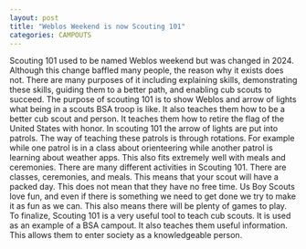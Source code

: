 ```yaml
---
layout: post
title: "Weblos Weekend is now Scouting 101"
categories: CAMPOUTS
---
```

  Scouting 101 used to be named Weblos weekend but was changed in 2024. Although this
change baffled many people, the reason why it exists does not.
There are many purposes of it including explaining skills, demonstrating these skills,
guiding them to a better path, and enabling cub scouts to succeed.
    The purpose of scouting 101 is to show Weblos and arrow of lights what being in a
scouts BSA troop is like. It also teaches them how to be a better cub scout and person.
It teaches them how to retire the flag of the United States with honor.
    In scouting 101 the arrow of lights are put into patrols. The way of teaching these patrols
is through rotations. For example while one patrol is in a class about orienteering while another
patrol is learning about weather apps. This also fits extremely well with meals and ceremonies.
    There are many different activities in Scouting 101. There are classes, ceremonies, and meals.
This means that your scout will have a packed day. This does not mean that they have no free time.
Us Boy Scouts love fun, and even if there is something we need to get done we try to make it as fun
as we can. This also means there will be plenty of games to play.
    To finalize, Scouting 101 is a very useful tool to teach cub scouts. It is used as an example of
a BSA campout. It also teaches them useful information. This allows them to enter society as a knowledgeable person.
